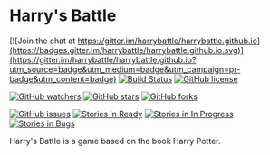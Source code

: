 # Harry's Battle

[![Join the chat at https://gitter.im/harrybattle/harrybattle.github.io](https://badges.gitter.im/harrybattle/harrybattle.github.io.svg)](https://gitter.im/harrybattle/harrybattle.github.io?utm_source=badge&utm_medium=badge&utm_campaign=pr-badge&utm_content=badge)
[![Build Status](https://img.shields.io/vso/build/larsbrinkhoff/953a34b9-5966-4923-a48a-c41874cfb5f5/1.svg)](https://github.com/harrybattle/harrybattle.github.io/blob/master/BUILD_STATUS.md)
[![GitHub license](https://img.shields.io/badge/license-CC0-blue.svg)](https://raw.githubusercontent.com/harrybattle/harrybattle.github.io/master/LICENSE.txt)

[![GitHub watchers](https://img.shields.io/github/watchers/harrybattle/harrybattle.github.io.svg?style=social&label=Watch)](https://github.com/harrybattle/harrybattle.github.io/watchers)
[![GitHub stars](https://img.shields.io/github/stars/harrybattle/harrybattle.github.io.svg?style=social&label=Star)](https://github.com/harrybattle/harrybattle.github.io/stargazers)
[![GitHub forks](https://img.shields.io/github/forks/harrybattle/harrybattle.github.io.svg?style=social&label=Fork)](https://github.com/harrybattle/harrybattle.github.io/fork)

[![GitHub issues](https://img.shields.io/github/issues/harrybattle/harrybattle.github.io.svg?style=plastic)](https://github.com/harrybattle/harrybattle.github.io/issues)
[![Stories in Ready](https://badge.waffle.io/harrybattle/harrybattle.github.io.png?label=ready&title=Ready)](https://waffle.io/harrybattle/harrybattle.github.io)
[![Stories in In Progress](https://badge.waffle.io/harrybattle/harrybattle.github.io.png?label=In%20Progress&title=In%20Progress)](https://waffle.io/harrybattle/harrybattle.github.io)
[![Stories in Bugs](https://badge.waffle.io/harrybattle/harrybattle.github.io.png?label=bugs&title=Bugs)](https://waffle.io/harrybattle/harrybattle.github.io)

Harry's Battle is a game based on the book Harry Potter.
